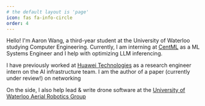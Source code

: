 ```yaml
---
# the default layout is 'page'
icon: fas fa-info-circle
order: 4
---
```


Hello! I'm Aaron Wang, a third-year student at the University of Waterloo studying Computer Engineering. Currently, I am interning at [CentML]() as a ML Systems Engineer and I help with optimizing LLM inferencing.

I have previously worked at [Huawei Technologies](https://www.huawei.com/ca/) as a research engineer intern on the AI infrastructure team. I am the author of a paper (currently under review!) on networking 

On the side, I also help lead & write drone software at the [University of Waterloo Aerial Robotics Group](https://www.uwarg.com/)

